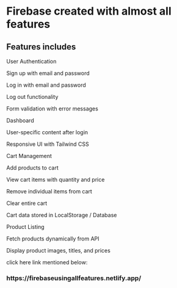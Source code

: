 <h1>Firebase created with almost all features</h1>
<h2>Features includes</h2>


User Authentication

Sign up with email and password

Log in with email and password

Log out functionality

Form validation with error messages

Dashboard

User-specific content after login

Responsive UI with Tailwind CSS

Cart Management

Add products to cart

View cart items with quantity and price

Remove individual items from cart

Clear entire cart

Cart data stored in LocalStorage / Database

Product Listing

Fetch products dynamically from API

Display product images, titles, and prices


click here link mentioned below:
<h3>https://firebaseusingallfeatures.netlify.app/</h3>
